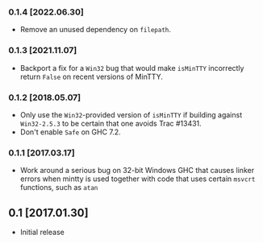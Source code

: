 ### 0.1.4 [2022.06.30]
* Remove an unused dependency on `filepath`.

### 0.1.3 [2021.11.07]
* Backport a fix for a `Win32` bug that would make `isMinTTY` incorrectly
  return `False` on recent versions of MinTTY.

### 0.1.2 [2018.05.07]
* Only use the `Win32`-provided version of `isMinTTY` if building against
  `Win32-2.5.3` to be certain that one avoids Trac #13431.
* Don't enable `Safe` on GHC 7.2.

### 0.1.1 [2017.03.17]
* Work around a serious bug on 32-bit Windows GHC that causes linker errors
  when mintty is used together with code that uses certain `msvcrt` functions,
  such as `atan`

## 0.1 [2017.01.30]
* Initial release
